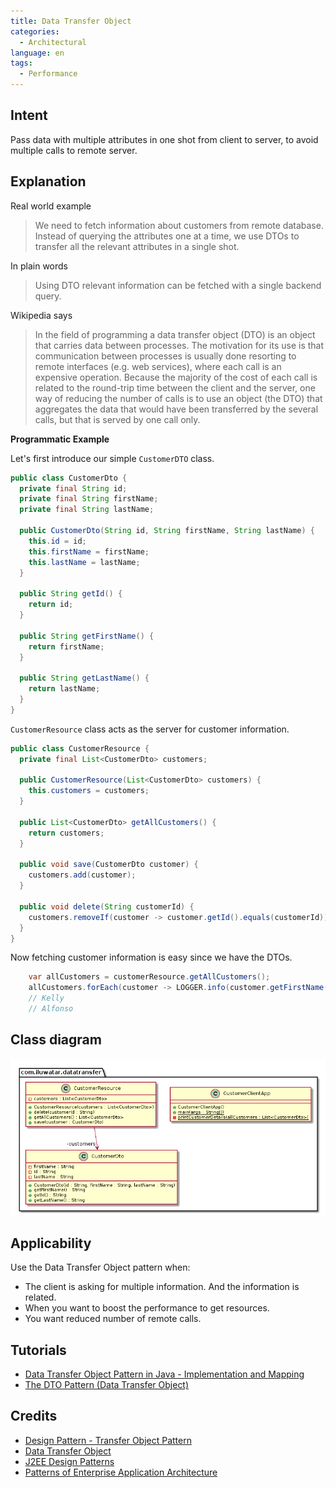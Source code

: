 ```yaml
---
title: Data Transfer Object
categories:
  - Architectural
language: en
tags:
  - Performance
---
```


## Intent

Pass data with multiple attributes in one shot from client to server, to avoid multiple calls to 
remote server. 

## Explanation

Real world example

> We need to fetch information about customers from remote database. Instead of querying the 
> attributes one at a time, we use DTOs to transfer all the relevant attributes in a single shot.     

In plain words

> Using DTO relevant information can be fetched with a single backend query. 

Wikipedia says

> In the field of programming a data transfer object (DTO) is an object that carries data between 
> processes. The motivation for its use is that communication between processes is usually done 
> resorting to remote interfaces (e.g. web services), where each call is an expensive operation. 
> Because the majority of the cost of each call is related to the round-trip time between the client 
> and the server, one way of reducing the number of calls is to use an object (the DTO) that 
> aggregates the data that would have been transferred by the several calls, but that is served by 
> one call only.

**Programmatic Example**

Let's first introduce our simple `CustomerDTO` class.

```java
public class CustomerDto {
  private final String id;
  private final String firstName;
  private final String lastName;

  public CustomerDto(String id, String firstName, String lastName) {
    this.id = id;
    this.firstName = firstName;
    this.lastName = lastName;
  }

  public String getId() {
    return id;
  }

  public String getFirstName() {
    return firstName;
  }

  public String getLastName() {
    return lastName;
  }
}
```

`CustomerResource` class acts as the server for customer information.

```java
public class CustomerResource {
  private final List<CustomerDto> customers;

  public CustomerResource(List<CustomerDto> customers) {
    this.customers = customers;
  }

  public List<CustomerDto> getAllCustomers() {
    return customers;
  }

  public void save(CustomerDto customer) {
    customers.add(customer);
  }

  public void delete(String customerId) {
    customers.removeIf(customer -> customer.getId().equals(customerId));
  }
}
```

Now fetching customer information is easy since we have the DTOs.

```java
    var allCustomers = customerResource.getAllCustomers();
    allCustomers.forEach(customer -> LOGGER.info(customer.getFirstName()));
    // Kelly
    // Alfonso
```

## Class diagram

![alt text](./etc/data-transfer-object.urm.png "data-transfer-object")

## Applicability

Use the Data Transfer Object pattern when:

* The client is asking for multiple information. And the information is related.
* When you want to boost the performance to get resources.
* You want reduced number of remote calls.

## Tutorials

* [Data Transfer Object Pattern in Java - Implementation and Mapping](https://stackabuse.com/data-transfer-object-pattern-in-java-implementation-and-mapping/)
* [The DTO Pattern (Data Transfer Object)](https://www.baeldung.com/java-dto-pattern)

## Credits

* [Design Pattern - Transfer Object Pattern](https://www.tutorialspoint.com/design_pattern/transfer_object_pattern.htm)
* [Data Transfer Object](https://msdn.microsoft.com/en-us/library/ff649585.aspx)
* [J2EE Design Patterns](https://www.amazon.com/gp/product/0596004273/ref=as_li_tl?ie=UTF8&camp=1789&creative=9325&creativeASIN=0596004273&linkCode=as2&tag=javadesignpat-20&linkId=f27d2644fbe5026ea448791a8ad09c94)
* [Patterns of Enterprise Application Architecture](https://www.amazon.com/gp/product/0321127420/ref=as_li_tl?ie=UTF8&camp=1789&creative=9325&creativeASIN=0321127420&linkCode=as2&tag=javadesignpat-20&linkId=014237a67c9d46f384b35e10151956bd)
